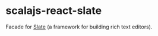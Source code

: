 # scalajs-react-slate
Facade for [Slate](https://github.com/ianstormtaylor/slate) (a framework for building rich text editors).
